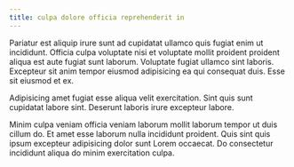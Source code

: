 ```yaml
---
title: culpa dolore officia reprehenderit in
---
```


Pariatur est aliquip irure sunt ad cupidatat ullamco quis fugiat enim ut incididunt. Officia culpa voluptate nisi et voluptate mollit proident proident aliqua est aute fugiat sunt laborum. Voluptate fugiat ullamco sint laboris. Excepteur sit anim tempor eiusmod adipisicing ea qui consequat duis. Esse sit eiusmod et ex.

Adipisicing amet fugiat esse aliqua velit exercitation. Sint quis sunt cupidatat labore sint. Deserunt laboris irure excepteur labore.

Minim culpa veniam officia veniam laborum mollit laborum tempor ut duis cillum do. Et amet esse laborum nulla incididunt proident. Quis sint quis ipsum excepteur adipisicing dolor sunt Lorem occaecat. Do consectetur incididunt aliqua do minim exercitation culpa.